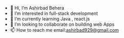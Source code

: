 - 👋 Hi, I’m Ashirbad Behera
- 👀 I’m interested in full-stack development 
- 🌱 I’m currently learning Java , react.js
- 💞️ I’m looking to collaborate on building web Apps
- 📫 How to reach me email:ashirbad929@gmail.com

<!---
Ashirbad929/Ashirbad929 is a ✨ special ✨ repository because its `README.md` (this file) appears on your GitHub profile.
You can click the Preview link to take a look at your changes.
--->
